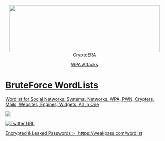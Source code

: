 <p align="center">
  <a href="https://www.gate.io/ref/3301721" target="_blank"><img width="480" height="150" src="https://media.giphy.com/media/r5PH7oEtPW7hCnZiWN/giphy.gif"> CryptoERA
</p>

<p align="center">
  <a href="https://github.com/KhetaguriDimitri/WiFi"> WPA Attacks
</p>

# BruteForce WordLists
Wordlist for Social Networks, Systems, Networks, WPA, PWN, Crypters, Mails, Websites, Engines, Widgets, All in One
<p align="left"><img src="https://img.shields.io/badge/BruteForce-Attack-Success"></p>

![Twitter URL](https://img.shields.io/twitter/url?label=Twitter&style=social&url=https%3A%2F%2Ftwitter%2Fxetaguridimitri)

  Encrypted & Leaked Passwords >_ https://weakpass.com/wordlist

